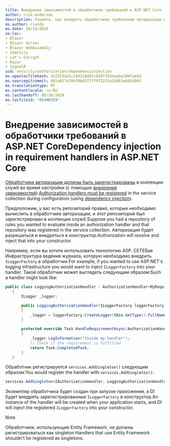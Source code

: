 ```yaml
---
title: Внедрение зависимостей в обработчики требований в ASP.NET Core
author: rick-anderson
description: Узнайте, как внедрять обработчики требований авторизации в приложение ASP.NET Core с помощью внедрения зависимостей.
ms.author: riande
ms.date: 10/14/2016
no-loc:
- Blazor
- Blazor Server
- Blazor WebAssembly
- Identity
- Let's Encrypt
- Razor
- SignalR
uid: security/authorization/dependencyinjection
ms.openlocfilehash: d12253ad1c1442c0db5cd497393daabe280fae8d
ms.sourcegitcommit: d65a027e78bf0b83727f975235a18863e685d902
ms.translationtype: MT
ms.contentlocale: ru-RU
ms.lasthandoff: 06/26/2020
ms.locfileid: "85406359"
---
```

# <a name="dependency-injection-in-requirement-handlers-in-aspnet-core"></a><span data-ttu-id="2deb6-103">Внедрение зависимостей в обработчики требований в ASP.NET Core</span><span class="sxs-lookup"><span data-stu-id="2deb6-103">Dependency injection in requirement handlers in ASP.NET Core</span></span>

<a name="security-authorization-di"></a>

<span data-ttu-id="2deb6-104">[Обработчики авторизации должны быть зарегистрированы](xref:security/authorization/policies#handler-registration) в коллекции служб во время настройки (с помощью [внедрения зависимостей](xref:fundamentals/dependency-injection)).</span><span class="sxs-lookup"><span data-stu-id="2deb6-104">[Authorization handlers must be registered](xref:security/authorization/policies#handler-registration) in the service collection during configuration (using [dependency injection](xref:fundamentals/dependency-injection)).</span></span>

<span data-ttu-id="2deb6-105">Предположим, у вас есть репозиторий правил, которые необходимо вычислить в обработчике авторизации, и этот репозиторий был зарегистрирован в коллекции служб.</span><span class="sxs-lookup"><span data-stu-id="2deb6-105">Suppose you had a repository of rules you wanted to evaluate inside an authorization handler and that repository was registered in the service collection.</span></span> <span data-ttu-id="2deb6-106">Авторизация будет разрешаться и внедряться в конструктор.</span><span class="sxs-lookup"><span data-stu-id="2deb6-106">Authorization will resolve and inject that into your constructor.</span></span>

<span data-ttu-id="2deb6-107">Например, если вы хотите использовать технологию ASP. СЕТЕВая Инфраструктура ведения журнала, которую необходимо внедрить `ILoggerFactory` в обработчик.</span><span class="sxs-lookup"><span data-stu-id="2deb6-107">For example, if you wanted to use ASP.NET's logging infrastructure you would want to inject `ILoggerFactory` into your handler.</span></span> <span data-ttu-id="2deb6-108">Такой обработчик может выглядеть следующим образом:</span><span class="sxs-lookup"><span data-stu-id="2deb6-108">Such a handler might look like:</span></span>

```csharp
public class LoggingAuthorizationHandler : AuthorizationHandler<MyRequirement>
   {
       ILogger _logger;

       public LoggingAuthorizationHandler(ILoggerFactory loggerFactory)
       {
           _logger = loggerFactory.CreateLogger(this.GetType().FullName);
       }

       protected override Task HandleRequirementAsync(AuthorizationHandlerContext context, MyRequirement requirement)
       {
           _logger.LogInformation("Inside my handler");
           // Check if the requirement is fulfilled.
           return Task.CompletedTask;
       }
   }
   ```

<span data-ttu-id="2deb6-109">Обработчик регистрируется `services.AddSingleton()` следующим образом:</span><span class="sxs-lookup"><span data-stu-id="2deb6-109">You would register the handler with `services.AddSingleton()`:</span></span>

```csharp
services.AddSingleton<IAuthorizationHandler, LoggingAuthorizationHandler>();
```

<span data-ttu-id="2deb6-110">Экземпляр обработчика будет создан при запуске приложения, а DI будет внедрять зарегистрированные `ILoggerFactory` в конструктор.</span><span class="sxs-lookup"><span data-stu-id="2deb6-110">An instance of the handler will be created when your application starts, and DI will inject the registered `ILoggerFactory` into your constructor.</span></span>

> [!NOTE]
> <span data-ttu-id="2deb6-111">Обработчики, использующие Entity Framework, не должны регистрироваться как singleton.</span><span class="sxs-lookup"><span data-stu-id="2deb6-111">Handlers that use Entity Framework shouldn't be registered as singletons.</span></span>
